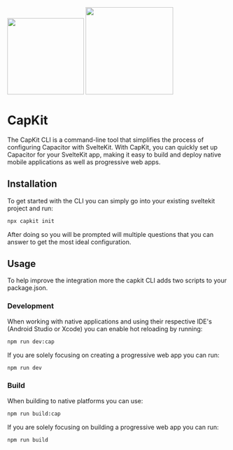 <img width="175px" src="https://github.com/Hugos68/sveltekit-capacitor/assets/63101006/3b8324ff-f27d-48a3-a74d-f7aabb2f530e" />
<img width="200px" src="https://github.com/Hugos68/sveltekit-capacitor/assets/63101006/e748ecc6-2a2d-4dd5-95c2-4ff4cf8a307b" />

# CapKit

The CapKit CLI is a command-line tool that simplifies the process of configuring Capacitor with SvelteKit. With CapKit, you can quickly set up Capacitor for your SvelteKit app, making it easy to build and deploy native mobile applications as well as progressive web apps.

## Installation

To get started with the CLI you can simply go into your existing sveltekit project and run:
```bash
npx capkit init
```

After doing so you will be prompted will multiple questions that you can answer to get the most ideal configuration.

## Usage

To help improve the integration more the capkit CLI adds two scripts to your package.json.

### Development

When working with native applications and using their respective IDE's (Android Studio or Xcode) you can enable hot reloading by running:
```bash
npm run dev:cap
```

If you are solely focusing on creating a progressive web app you can run:
```bash
npm run dev
```

### Build

When building to native platforms you can use:
```bash
npm run build:cap
```

If you are solely focusing on building a progressive web app you can run:
```bash
npm run build
```
